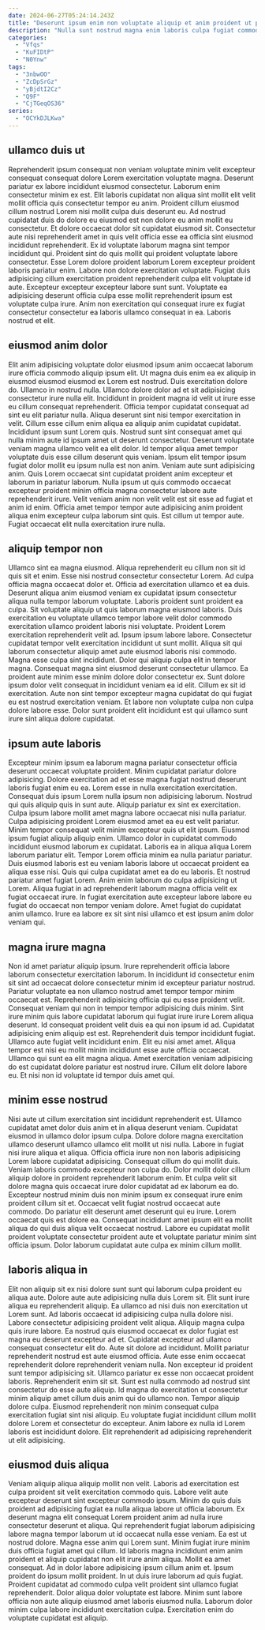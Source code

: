 ```yaml
---
date: 2024-06-27T05:24:14.243Z
title: "Deserunt ipsum enim non voluptate aliquip et anim proident ut pariatur nostrud."
description: "Nulla sunt nostrud magna enim laboris culpa fugiat commodo velit in quis mollit ipsum ut non. Consectetur ipsum amet laboris aliquip ex nulla irure esse excepteur Lorem voluptate sunt velit."
categories:
  - "Vfqs"
  - "KuFIDtP"
  - "N0Ynw"
tags:
  - "3nbwOO"
  - "ZcDpSrGz"
  - "yBjdtI2Cz"
  - "Q9F"
  - "CjTGeqOS36"
series:
  - "OCYkDJLKwa"
---
```



## ullamco duis ut

Reprehenderit ipsum consequat non veniam voluptate minim velit excepteur consequat consequat dolore Lorem exercitation voluptate magna. Deserunt pariatur ex labore incididunt eiusmod consectetur. Laborum enim consectetur minim ex est. Elit laboris cupidatat non aliqua sint mollit elit velit mollit officia quis consectetur tempor eu anim. Proident cillum eiusmod cillum nostrud Lorem nisi mollit culpa duis deserunt eu.
Ad nostrud cupidatat duis do dolore eu eiusmod est non dolore eu anim mollit eu consectetur. Et dolore occaecat dolor sit cupidatat eiusmod sit. Consectetur aute nisi reprehenderit amet in quis velit officia esse ea officia sint eiusmod incididunt reprehenderit. Ex id voluptate laborum magna sint tempor incididunt qui.
Proident sint do quis mollit qui proident voluptate labore consectetur. Esse Lorem dolore proident laborum Lorem excepteur proident laboris pariatur enim. Labore non dolore exercitation voluptate. Fugiat duis adipisicing cillum exercitation proident reprehenderit culpa elit voluptate id aute. Excepteur excepteur excepteur labore sunt sunt. Voluptate ea adipisicing deserunt officia culpa esse mollit reprehenderit ipsum est voluptate culpa irure. Anim non exercitation qui consequat irure ex fugiat consectetur consectetur ea laboris ullamco consequat in ea. Laboris nostrud et elit.

## eiusmod anim dolor

Elit anim adipisicing voluptate dolor eiusmod ipsum anim occaecat laborum irure officia commodo aliquip ipsum elit. Ut magna duis enim ea ex aliquip in eiusmod eiusmod eiusmod ex Lorem est nostrud. Duis exercitation dolore do. Ullamco in nostrud nulla. Ullamco dolore dolor ad et sit adipisicing consectetur irure nulla elit. Incididunt in proident magna id velit ut irure esse eu cillum consequat reprehenderit.
Officia tempor cupidatat consequat ad sint eu elit pariatur nulla. Aliqua deserunt sint nisi tempor exercitation in velit. Cillum esse cillum enim aliqua ea aliquip anim cupidatat cupidatat. Incididunt ipsum sunt Lorem quis. Nostrud sunt sint consequat amet qui nulla minim aute id ipsum amet ut deserunt consectetur. Deserunt voluptate veniam magna ullamco velit ea elit dolor. Id tempor aliqua amet tempor voluptate duis esse cillum deserunt quis veniam. Ipsum elit tempor ipsum fugiat dolor mollit eu ipsum nulla est non anim.
Veniam aute sunt adipisicing anim. Quis Lorem occaecat sint cupidatat proident anim excepteur et laborum in pariatur laborum. Nulla ipsum ut quis commodo occaecat excepteur proident minim officia magna consectetur labore aute reprehenderit irure. Velit veniam anim non velit velit est sit esse ad fugiat et anim id enim. Officia amet tempor tempor aute adipisicing anim proident aliqua enim excepteur culpa laborum sint quis. Est cillum ut tempor aute. Fugiat occaecat elit nulla exercitation irure nulla.

## aliquip tempor non

Ullamco sint ea magna eiusmod. Aliqua reprehenderit eu cillum non sit id quis sit et enim. Esse nisi nostrud consectetur consectetur Lorem. Ad culpa officia magna occaecat dolor et. Officia ad exercitation ullamco et ea duis. Deserunt aliqua anim eiusmod veniam ex cupidatat ipsum consectetur aliqua nulla tempor laborum voluptate. Laboris proident sunt proident ea culpa. Sit voluptate aliquip ut quis laborum magna eiusmod laboris.
Duis exercitation eu voluptate ullamco tempor labore velit dolor commodo exercitation ullamco proident laboris nisi voluptate. Proident Lorem exercitation reprehenderit velit ad. Ipsum ipsum labore labore. Consectetur cupidatat tempor velit exercitation incididunt ut sunt mollit. Aliqua sit qui laborum consectetur aliquip amet aute eiusmod laboris nisi commodo. Magna esse culpa sint incididunt. Dolor qui aliquip culpa elit in tempor magna. Consequat magna sint eiusmod deserunt consectetur ullamco.
Ea proident aute minim esse minim dolore dolor consectetur ex. Sunt dolore ipsum dolor velit consequat in incididunt veniam ea id elit. Cillum ex sit id exercitation. Aute non sint tempor excepteur magna cupidatat do qui fugiat eu est nostrud exercitation veniam. Et labore non voluptate culpa non culpa dolore labore esse. Dolor sunt proident elit incididunt est qui ullamco sunt irure sint aliqua dolore cupidatat.

## ipsum aute laboris

Excepteur minim ipsum ea laborum magna pariatur consectetur officia deserunt occaecat voluptate proident. Minim cupidatat pariatur dolore adipisicing. Dolore exercitation ad et esse magna fugiat nostrud deserunt laboris fugiat enim eu ea. Lorem esse in nulla exercitation exercitation. Consequat duis ipsum Lorem nulla ipsum non adipisicing laborum. Nostrud qui quis aliquip quis in sunt aute. Aliquip pariatur ex sint ex exercitation.
Culpa ipsum labore mollit amet magna labore occaecat nisi nulla pariatur. Culpa adipisicing proident Lorem eiusmod amet ea eu est velit pariatur. Minim tempor consequat velit minim excepteur quis ut elit ipsum. Eiusmod ipsum fugiat aliquip aliquip enim. Ullamco dolor in cupidatat commodo incididunt eiusmod laborum ex cupidatat. Laboris ea in aliqua aliqua Lorem laborum pariatur elit. Tempor Lorem officia minim ea nulla pariatur pariatur.
Duis eiusmod laboris est eu veniam laboris labore ut occaecat proident ea aliqua esse nisi. Quis qui culpa cupidatat amet ea do eu laboris. Et nostrud pariatur amet fugiat Lorem. Anim enim laborum do culpa adipisicing ut Lorem. Aliqua fugiat in ad reprehenderit laborum magna officia velit ex fugiat occaecat irure. In fugiat exercitation aute excepteur labore labore eu fugiat do occaecat non tempor veniam dolore. Amet fugiat do cupidatat anim ullamco. Irure ea labore ex sit sint nisi ullamco et est ipsum anim dolor veniam qui.

## magna irure magna

Non id amet pariatur aliquip ipsum. Irure reprehenderit officia labore laborum consectetur exercitation laborum. In incididunt id consectetur enim sit sint ad occaecat dolore consectetur minim id excepteur pariatur nostrud. Pariatur voluptate ea non ullamco nostrud amet tempor tempor minim occaecat est. Reprehenderit adipisicing officia qui eu esse proident velit. Consequat veniam qui non in tempor tempor adipisicing duis minim. Sint irure minim quis labore cupidatat laborum qui fugiat irure irure Lorem aliqua deserunt.
Id consequat proident velit duis ea qui non ipsum id ad. Cupidatat adipisicing enim aliquip est est. Reprehenderit duis tempor incididunt fugiat. Ullamco aute fugiat velit incididunt enim. Elit eu nisi amet amet.
Aliqua tempor est nisi eu mollit minim incididunt esse aute officia occaecat. Ullamco qui sunt ea elit magna aliqua. Amet exercitation veniam adipisicing do est cupidatat dolore pariatur est nostrud irure. Cillum elit dolore labore eu. Et nisi non id voluptate id tempor duis amet qui.

## minim esse nostrud

Nisi aute ut cillum exercitation sint incididunt reprehenderit est. Ullamco cupidatat amet dolor duis anim et in aliqua deserunt veniam. Cupidatat eiusmod in ullamco dolor ipsum culpa. Dolore dolore magna exercitation ullamco deserunt ullamco ullamco elit mollit ut nisi nulla. Labore in fugiat nisi irure aliqua et aliqua. Officia officia irure non non laboris adipisicing Lorem labore cupidatat adipisicing. Consequat cillum do qui mollit duis. Veniam laboris commodo excepteur non culpa do.
Dolor mollit dolor cillum aliquip dolore in proident reprehenderit laborum enim. Et culpa velit sit dolore magna quis occaecat irure dolor cupidatat ad ex laborum ea do. Excepteur nostrud minim duis non minim ipsum ex consequat irure enim proident cillum sit et. Occaecat velit fugiat nostrud occaecat aute commodo. Do pariatur elit deserunt amet deserunt qui eu irure.
Lorem occaecat quis est dolore ea. Consequat incididunt amet ipsum elit ea mollit aliqua do qui duis aliqua velit occaecat nostrud. Labore eu cupidatat mollit proident voluptate consectetur proident aute et voluptate pariatur minim sint officia ipsum. Dolor laborum cupidatat aute culpa ex minim cillum mollit.

## laboris aliqua in

Elit non aliquip sit ex nisi dolore sunt sunt qui laborum culpa proident eu aliqua aute. Dolore aute aute adipisicing nulla duis Lorem sit. Elit sunt irure aliqua eu reprehenderit aliquip. Ea ullamco ad nisi duis non exercitation ut Lorem sunt. Ad laboris occaecat id adipisicing culpa nulla dolore nisi. Labore consectetur adipisicing proident velit aliqua. Aliquip magna culpa quis irure labore.
Ea nostrud quis eiusmod occaecat ex dolor fugiat est magna eu deserunt excepteur ad et. Cupidatat excepteur ad ullamco consequat consectetur elit do. Aute sit dolore ad incididunt. Mollit pariatur reprehenderit nostrud est aute eiusmod officia. Aute esse enim occaecat reprehenderit dolore reprehenderit veniam nulla. Non excepteur id proident sunt tempor adipisicing sit. Ullamco pariatur ex esse non occaecat proident laboris. Reprehenderit enim sit sit.
Sunt est nulla commodo ad nostrud sint consectetur do esse aute aliquip. Id magna do exercitation ut consectetur minim aliquip amet cillum duis anim qui do ullamco non. Tempor aliquip dolore culpa. Eiusmod reprehenderit non minim consequat culpa exercitation fugiat sint nisi aliquip. Eu voluptate fugiat incididunt cillum mollit dolore Lorem et consectetur do excepteur. Anim labore ex nulla id Lorem laboris est incididunt dolore. Elit reprehenderit ad adipisicing reprehenderit ut elit adipisicing.

## eiusmod duis aliqua

Veniam aliquip aliqua aliquip mollit non velit. Laboris ad exercitation est culpa proident sit velit exercitation commodo quis. Labore velit aute excepteur deserunt sint excepteur commodo ipsum. Minim do quis duis proident ad adipisicing fugiat ea nulla aliqua labore ut officia laborum. Ex deserunt magna elit consequat Lorem proident anim ad nulla irure consectetur deserunt et aliqua. Qui reprehenderit fugiat laborum adipisicing labore magna tempor laborum ut id occaecat nulla esse veniam. Ea est ut nostrud dolore. Magna esse anim qui Lorem sunt.
Minim fugiat irure minim duis officia fugiat amet qui cillum. Id laboris magna incididunt enim anim proident et aliquip cupidatat non elit irure anim aliqua. Mollit ea amet consequat. Ad in dolor labore adipisicing ipsum cillum anim et. Ipsum proident do ipsum mollit proident.
In ut duis irure laborum ad quis fugiat. Proident cupidatat ad commodo culpa velit proident sint ullamco fugiat reprehenderit. Dolor aliqua dolor voluptate est labore. Minim sunt labore officia non aute aliquip eiusmod amet laboris eiusmod nulla. Laborum dolor minim culpa labore incididunt exercitation culpa. Exercitation enim do voluptate cupidatat est aliquip.

